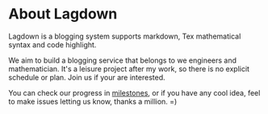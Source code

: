 About Lagdown
=============
Lagdown is a blogging system supports markdown, Tex mathematical syntax and code highlight. 

We aim to build a blogging service that belongs to we engineers and mathematician. It's a leisure project after my work, so there is no explicit schedule or plan. Join us if your are interested.

You can check our progress in [milestones](https://github.com/tonytonyjan/lagdown/issues/milestones), or if you have any cool idea, feel to make issues letting us know, thanks a million. =)